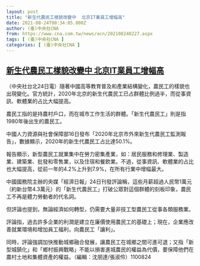 ```yaml
---
layout: post
title: "新生代農民工樣貌改變中  北京IT業員工增幅高"
date: 2021-08-24T08:34:05.000Z
author: (臺)中央社CNA
from: https://www.cna.com.tw/news/acn/202108240227.aspx
tags: [ (臺)中央社CNA ]
categories: [ (臺)中央社CNA ]
---
```

<!--1629794045000-->
[新生代農民工樣貌改變中  北京IT業員工增幅高](https://www.cna.com.tw/news/acn/202108240227.aspx)
------

<div>
<div></div><div class="paragraph"><p>（中央社台北24日電）隨著中國高等教育普及和產業結構變化，農民工的樣貌也出現變化。官方統計，2020年北京的新生代農民工已占群體比例過半，而從事資訊、軟體業的占比大幅提高。</p><p>農民工指的是持農村戶口，而在城市工作生活的群體。「新生代農民工」則是指1980年後出生的農民工。</p><p>中國人力資源與社會保障部16日發布「2020年北京市外來新生代農民工監測報告」，數據顯示，2020年的新生代農民工占比達50.1%。</p><p>報告顯示，新型農民工就業集中在勞力密集產業，如：居民服務和修理業、製造業、建築業、批發和零售業，以及住宿和餐飲業。不過，從事資訊、軟體業的占比也大幅提高，從前一年的4.2%上升到7.9%，在所有行業中增幅最大。</p><p>中國國務院主辦的央媒「經濟日報」24日刊發評論稱，這些月薪超過人民幣1萬元（約新台幣4.3萬元）的「新生代農民工」打破公眾對這個群體的刻板印象，農民工不再是體力勞動者的代名詞。</p><p>但評論也提到，無論經濟如何轉型，仍需要大量非技工型農民工從事各類服務業。</p><p>評論指，過去許多企業的利潤是建立在廉價使用農民工的基礎上；現在，企業應改善就業環境和增加員工福利，向農民工「讓利」。</p><p>同時，評論強調加快推動城鄉融合發展，讓農民工在城鄉之間可進可退；又指「新型城鎮化」和「鄉村振興戰略」不能以損害進城農民的權益為代價，要保障他們在農村土地和集體資產的權益。（編輯：沈朋達/張淑伶）1100824</p></div>
</div>
